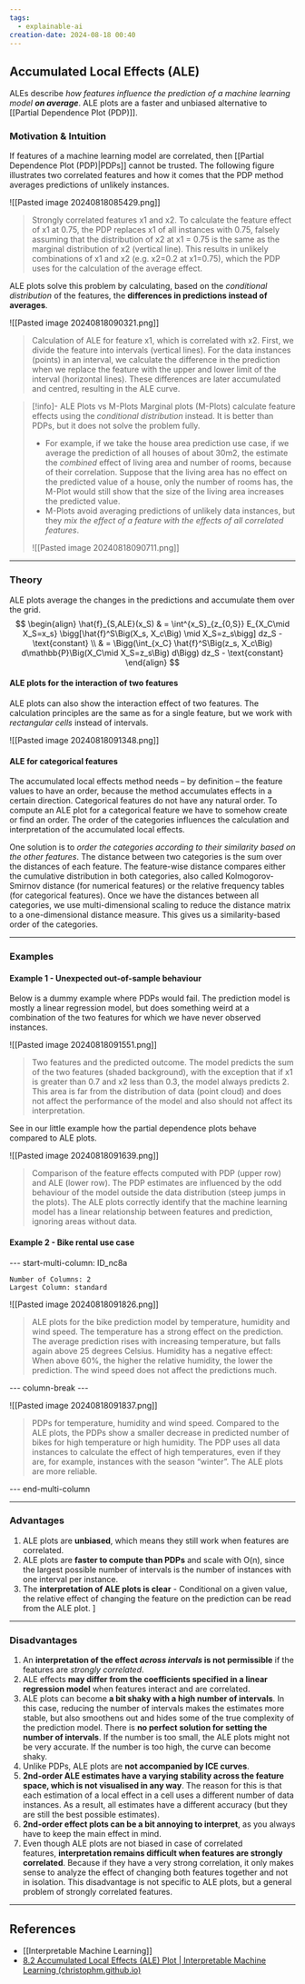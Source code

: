 ```yaml
---
tags:
  - explainable-ai
creation-date: 2024-08-18 00:40
---
```

## Accumulated Local Effects (ALE)

ALEs describe *how features influence the prediction of a machine learning model **on average***. ALE plots are a faster and unbiased alternative to [[Partial Dependence Plot (PDP)]].

### Motivation & Intuition

If features of a machine learning model are correlated, then [[Partial Dependence Plot (PDP)|PDPs]] cannot be trusted. The following figure illustrates two correlated features and how it comes that the PDP method averages predictions of unlikely instances.

![[Pasted image 20240818085429.png]]
>Strongly correlated features x1 and x2. To calculate the feature effect of x1 at 0.75, the PDP replaces x1 of all instances with 0.75, falsely assuming that the distribution of x2 at x1 = 0.75 is the same as the marginal distribution of x2 (vertical line). This results in unlikely combinations of x1 and x2 (e.g. x2=0.2 at x1=0.75), which the PDP uses for the calculation of the average effect.

ALE plots solve this problem by calculating, based on the *conditional distribution* of the features, the **differences in predictions instead of averages**.

![[Pasted image 20240818090321.png]]
> Calculation of ALE for feature x1, which is correlated with x2. First, we divide the feature into intervals (vertical lines). For the data instances (points) in an interval, we calculate the difference in the prediction when we replace the feature with the upper and lower limit of the interval (horizontal lines). These differences are later accumulated and centred, resulting in the ALE curve.

>[!info]- ALE Plots vs M-Plots
>Marginal plots (M-Plots) calculate feature effects using the *conditional distribution* instead. It is better than PDPs, but it does not solve the problem fully. 
>- For example, if we take the house area prediction use case, if we average the prediction of all houses of about 30m2, the estimate the *combined* effect of living area and number of rooms, because of their correlation. Suppose that the living area has no effect on the predicted value of a house, only the number of rooms has, the M-Plot would still show that the size of the living area increases the predicted value.
>- M-Plots avoid averaging predictions of unlikely data instances, but they *mix the effect of a feature with the effects of all correlated features*.
>  
>  ![[Pasted image 20240818090711.png]]

---
### Theory

ALE plots average the changes in the predictions and accumulate them over the grid.
$$
\begin{align}
\hat{f}_{S,ALE}(x_S) 
& = \int^{x_S}_{z_{0,S}} E_{X_C\mid X_S=x_s} \bigg[\hat{f}^S\Big(X_s, X_c\Big) \mid X_S=z_s\bigg] dz_S - \text{constant}
\\
& = \Bigg(\int_{x_C} \hat{f}^S\Big(z_s, X_c\Big) d\mathbb{P}\Big(X_C\mid X_S=z_s\Big) d\Bigg) dz_S - \text{constant}
\end{align}
$$
#### ALE plots for the interaction of two features

ALE plots can also show the interaction effect of two features. The calculation principles are the same as for a single feature, but we work with *rectangular cells* instead of intervals.

![[Pasted image 20240818091348.png]]

#### ALE for categorical features

The accumulated local effects method needs – by definition – the feature values to have an order, because the method accumulates effects in a certain direction. Categorical features do not have any natural order. To compute an ALE plot for a categorical feature we have to somehow create or find an order. The order of the categories influences the calculation and interpretation of the accumulated local effects.

One solution is to *order the categories according to their similarity based on the other features*. The distance between two categories is the sum over the distances of each feature. The feature-wise distance compares either the cumulative distribution in both categories, also called Kolmogorov-Smirnov distance (for numerical features) or the relative frequency tables (for categorical features). Once we have the distances between all categories, we use multi-dimensional scaling to reduce the distance matrix to a one-dimensional distance measure. This gives us a similarity-based order of the categories.

---
### Examples

#### Example 1 - Unexpected out-of-sample behaviour

Below is a dummy example where PDPs would fail. The prediction model is mostly a linear regression model, but does something weird at a combination of the two features for which we have never observed instances.

![[Pasted image 20240818091551.png]]
> Two features and the predicted outcome. The model predicts the sum of the two features (shaded background), with the exception that if x1 is greater than 0.7 and x2 less than 0.3, the model always predicts 2. This area is far from the distribution of data (point cloud) and does not affect the performance of the model and also should not affect its interpretation.

See in our little example how the partial dependence plots behave compared to ALE plots.

![[Pasted image 20240818091639.png]]
> Comparison of the feature effects computed with PDP (upper row) and ALE (lower row). The PDP estimates are influenced by the odd behaviour of the model outside the data distribution (steep jumps in the plots). The ALE plots correctly identify that the machine learning model has a linear relationship between features and prediction, ignoring areas without data.

#### Example 2 - Bike rental use case


--- start-multi-column: ID_nc8a
```column-settings
Number of Columns: 2
Largest Column: standard
```

![[Pasted image 20240818091826.png]]
> ALE plots for the bike prediction model by temperature, humidity and wind speed. The temperature has a strong effect on the prediction. The average prediction rises with increasing temperature, but falls again above 25 degrees Celsius. Humidity has a negative effect: When above 60%, the higher the relative humidity, the lower the prediction. The wind speed does not affect the predictions much.

--- column-break ---

![[Pasted image 20240818091837.png]]
>PDPs for temperature, humidity and wind speed. Compared to the ALE plots, the PDPs show a smaller decrease in predicted number of bikes for high temperature or high humidity. The PDP uses all data instances to calculate the effect of high temperatures, even if they are, for example, instances with the season “winter”. The ALE plots are more reliable.

--- end-multi-column

---
### Advantages

1. ALE plots are **unbiased**, which means they still work when features are correlated.
2. ALE plots are **faster to compute than PDPs** and scale with O(n), since the largest possible number of intervals is the number of instances with one interval per instance.
3. The **interpretation of ALE plots is clear** - Conditional on a given value, the relative effect of changing the feature on the prediction can be read from the ALE plot.                   ]

---
### Disadvantages

1. An **interpretation of the effect *across intervals* is not permissible** if the features are *strongly correlated*.
2. ALE effects **may differ from the coefficients specified in a linear regression model** when features interact and are correlated.
3. ALE plots can become **a bit shaky with a high number of intervals**. In this case, reducing the number of intervals makes the estimates more stable, but also smoothens out and hides some of the true complexity of the prediction model. There is **no perfect solution for setting the number of intervals**. If the number is too small, the ALE plots might not be very accurate. If the number is too high, the curve can become shaky.
4. Unlike PDPs, ALE plots are **not accompanied by ICE curves**.
5. **2nd-order ALE estimates have a varying stability across the feature space, which is not visualised in any way**. The reason for this is that each estimation of a local effect in a cell uses a different number of data instances. As a result, all estimates have a different accuracy (but they are still the best possible estimates).
6. **2nd-order effect plots can be a bit annoying to interpret**, as you always have to keep the main effect in mind.
7. Even though ALE plots are not biased in case of correlated features, **interpretation remains difficult when features are strongly correlated**. Because if they have a very strong correlation, it only makes sense to analyze the effect of changing both features together and not in isolation. This disadvantage is not specific to ALE plots, but a general problem of strongly correlated features.


---
## References

- [[Interpretable Machine Learning]]
- [8.2 Accumulated Local Effects (ALE) Plot | Interpretable Machine Learning (christophm.github.io)](https://christophm.github.io/interpretable-ml-book/ale.html)